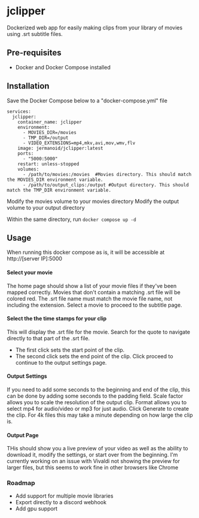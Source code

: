 # jclipper
Dockerized web app for easily making clips from your library of movies using .srt subtitle files. 

## Pre-requisites
- Docker and Docker Compose installed

## Installation
Save the Docker Compose below to a "docker-compose.yml" file
```
services:
  jclipper:
    container_name: jclipper
    environment:
      - MOVIES_DIR=/movies
      - TMP_DIR=/output
      - VIDEO_EXTENSIONS=mp4,mkv,avi,mov,wmv,flv
    image: jermanoid/jclipper:latest
    ports:
      - "5000:5000"
    restart: unless-stopped
    volumes:
      - /path/to/movies:/movies  #Movies directory. This should match the MOVIES_DIR environment variable.
      - /path/to/output_clips:/output #Output directory. This should match the TMP_DIR environment variable. 
```
Modify the movies volume to your movies directory
Modify the output volume to your output directory

Within the same directory, run ```docker compose up -d```

## Usage
When running this docker compose as is, it will be accessible at http://[server IP]:5000

#### Select your movie
The home page should show a list of your movie files if they've been mapped correctly. 
Movies that don't contain a matching .srt file will be colored red. The .srt file name must match the movie file name, not including the extension.
Select a movie to proceed to the subtitle page.

#### Select the the time stamps for your clip
This will display the .srt file for the movie.
Search for the quote to navigate directly to that part of the .srt file. 
- The first click sets the start point of the clip.
- The second click sets the end point of the clip.
Click proceed to continue to the output settings page.

#### Output Settings
If you need to add some seconds to the beginning and end of the clip, this can be done by adding some seconds to the padding field. 
Scale factor allows you to scale the resolution of the output clip.
Format allows you to select mp4 for audio/video or mp3 for just audio.
Click Generate to create the clip. For 4k files this may take a minute depending on how large the clip is. 

#### Output Page
THis should show you a live preview of your video as well as the ability to download it, modify the settings, or start over from the beginning. I'm currently working on an issue with Vivaldi not showing the preview for larger files, but this seems to work fine in other browsers like Chrome

### Roadmap
- Add support for multiple movie libraries
- Export directly to a discord webhook
- Add gpu support



